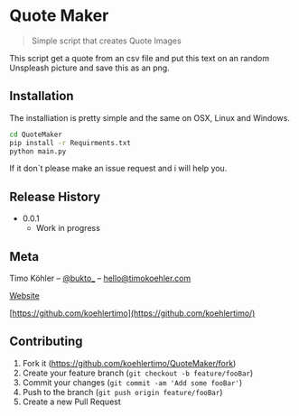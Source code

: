 # Quote Maker
> Simple script that creates Quote Images

This script get a quote from an csv file and put this text on an random Unspleash picture and save this as an png.


## Installation

The installiation is pretty simple and the same on OSX, Linux and Windows.

```sh
cd QuoteMaker
pip install -r Requirments.txt
python main.py
```

If it don`t please make an issue request and i will help you.

## Release History

* 0.0.1
    * Work in progress

## Meta

Timo Köhler – [@bukto_](https://twitter.com/bukto_) – hello@timokoehler.com

[Website](https://www.timokoehler.com)

[https://github.com/koehlertimo](https://github.com/koehlertimo/)

## Contributing

1. Fork it (<https://github.com/koehlertimo/QuoteMaker/fork>)
2. Create your feature branch (`git checkout -b feature/fooBar`)
3. Commit your changes (`git commit -am 'Add some fooBar'`)
4. Push to the branch (`git push origin feature/fooBar`)
5. Create a new Pull Request
